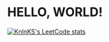 <h1>HELLO, WORLD!</h1>

[![KnlnKS's LeetCode stats](https://leetcode-stats-six.vercel.app/?username=KnlnKS)](https://github.com/KnlnKS/leetcode-stats)
